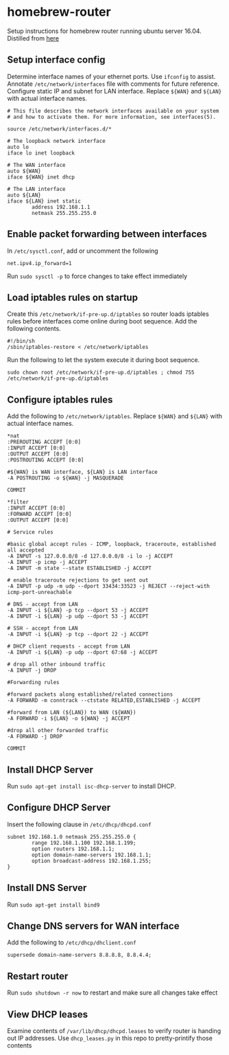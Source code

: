 # homebrew-router
Setup instructions for homebrew router running ubuntu server 16.04.  Distilled from [here](http://arstechnica.com/gadgets/2016/04/the-ars-guide-to-building-a-linux-router-from-scratch/)


## Setup interface config
Determine interface names of your ethernet ports.  Use `ifconfig` to assist.  Annotate `/etc/network/interfaces` file with comments for future reference.  Configure static IP and subnet for LAN interface.  Replace `${WAN}` and `${LAN}` with actual interface names.

```
# This file describes the network interfaces available on your system
# and how to activate them. For more information, see interfaces(5).

source /etc/network/interfaces.d/*

# The loopback network interface
auto lo
iface lo inet loopback

# The WAN interface
auto ${WAN}
iface ${WAN} inet dhcp

# The LAN interface
auto ${LAN}
iface ${LAN} inet static
        address 192.168.1.1
        netmask 255.255.255.0
```


## Enable packet forwarding between interfaces 
In `/etc/sysctl.conf`, add or uncomment the following 

```
net.ipv4.ip_forward=1
```

Run `sudo sysctl -p` to force changes to take effect immediately


## Load iptables rules on startup
Create this `/etc/network/if-pre-up.d/iptables` so router loads iptables rules before interfaces come online during boot sequence.  Add the following contents.

```
#!/bin/sh
/sbin/iptables-restore < /etc/network/iptables
```

Run the following to let the system execute it during boot sequence.

```
sudo chown root /etc/network/if-pre-up.d/iptables ; chmod 755 /etc/network/if-pre-up.d/iptables
```




## Configure iptables rules
Add the following to `/etc/network/iptables`.  Replace `${WAN}` and `${LAN}` with actual interface names.

```
*nat
:PREROUTING ACCEPT [0:0]
:INPUT ACCEPT [0:0]
:OUTPUT ACCEPT [0:0]
:POSTROUTING ACCEPT [0:0]

#${WAN} is WAN interface, ${LAN} is LAN interface
-A POSTROUTING -o ${WAN} -j MASQUERADE

COMMIT

*filter
:INPUT ACCEPT [0:0]
:FORWARD ACCEPT [0:0]
:OUTPUT ACCEPT [0:0]

# Service rules

#basic global accept rules - ICMP, loopback, traceroute, established all accepted
-A INPUT -s 127.0.0.0/8 -d 127.0.0.0/8 -i lo -j ACCEPT
-A INPUT -p icmp -j ACCEPT
-A INPUT -m state --state ESTABLISHED -j ACCEPT

# enable traceroute rejections to get sent out
-A INPUT -p udp -m udp --dport 33434:33523 -j REJECT --reject-with icmp-port-unreachable

# DNS - accept from LAN
-A INPUT -i ${LAN} -p tcp --dport 53 -j ACCEPT
-A INPUT -i ${LAN} -p udp --dport 53 -j ACCEPT

# SSH - accept from LAN
-A INPUT -i ${LAN} -p tcp --dport 22 -j ACCEPT

# DHCP client requests - accept from LAN
-A INPUT -i ${LAN} -p udp --dport 67:68 -j ACCEPT

# drop all other inbound traffic
-A INPUT -j DROP

#Forwarding rules

#forward packets along established/related connections
-A FORWARD -m conntrack --ctstate RELATED,ESTABLISHED -j ACCEPT

#forward from LAN (${LAN}) to WAN (${WAN})
-A FORWARD -i ${LAN} -o ${WAN} -j ACCEPT

#drop all other forwarded traffic
-A FORWARD -j DROP

COMMIT
```

## Install DHCP Server
Run `sudo apt-get install isc-dhcp-server` to install DHCP.  


## Configure DHCP Server
Insert the following clause in `/etc/dhcp/dhcpd.conf`

```
subnet 192.168.1.0 netmask 255.255.255.0 {
        range 192.168.1.100 192.168.1.199;
        option routers 192.168.1.1;
        option domain-name-servers 192.168.1.1;
        option broadcast-address 192.168.1.255;
}
```

## Install DNS Server
Run `sudo apt-get install bind9`

## Change DNS servers for WAN interface
Add the following to `/etc/dhcp/dhclient.conf`

```
supersede domain-name-servers 8.8.8.8, 8.8.4.4;
```

## Restart router
Run `sudo shutdown -r now` to restart and make sure all changes take effect

## View DHCP leases
Examine contents of `/var/lib/dhcp/dhcpd.leases` to verify router is handing out IP addresses.  Use `dhcp_leases.py` in this repo to pretty-printify those contents